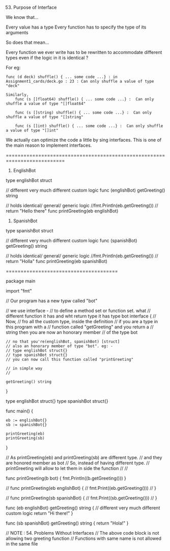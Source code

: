 53. Purpose of Interface

We know that...

Every value has a type
Every function has to specify the type of its arguments


So does that mean...

Every function we ever write has to be rewritten to 
accommodate different types even if the logic in it is identical ?

For eg:

    func (d deck) shuffle() { ... some code ...} : in Assignment1_cards/deck.go : 23 : Can only shuffle a value of type "deck"

    Similarly,
        func (s []float64) shuffle() { ... some code ...} :  Can only shuffle a value of type "[]float64"
        
        func (s []string) shuffle() { ... some code ...} :  Can only shuffle a value of type "[]string"
        
        func (s []int) shuffle() { ... some code ...} :  Can only shuffle a value of type "[]int"

We actually can optimize the code a little by sing interfaces.
This is one of the main reason to implement interfaces.


==========================================================================

1. EnglishBot

type englishBot struct

// different very much different custom logic
func (englishBot) getGreeting() string

// holds identical/ general/ generic logic
//fmt.Println(eb.getGreeting()) // return "Hello there"
func printGreeting(eb englishBot)

1. SpanishBot

type spanishBot struct

// different very much different custom logic
func (spanishBot) getGreeting() string

// holds identical/ general/ generic logic
//fmt.Println(eb.getGreeting()) // return "Holla"
func printGreeting(eb spanishBot)



======================================

package main

import "fmt"

// Our program has a new typw called "bot"

// we use interface  -
// to define a method set or function set. what
// different function it has and wht return type it has
type bot interface {
	// Now,
	// fro all the custom type, inside the definition
	// if you are a type in this program with a
	// function called "getGreeting" and you return a
	// string then you are now an honorary member
	// of the type bot

	// no that you're(englishBot, spanishBot) [struct]
	// also an honorary member of type "bot". eg: -
	// type englishBot struct{}
	// type spanishBot struct{}
	// you can now call this function called "printGreeting"

	// in simple way
	//

	getGreeting() string
}

type englishBot struct{}
type spanishBot struct{}

func main() {

	eb := englishBot{}
	sb := spanishBot{}

	printGreeting(eb)
	printGreeting(sb)

}

// As printGreeting(eb) and printGreeting(sb) are different type.
// and they are honored member as bot
// So, instead of having different type.
// printGreeting will allow to let them in side the function
//
//

func printGreeting(b bot) {
	fmt.Println((b.getGreeting()))
}

// func printGreeting(eb englishBot) {
// 	fmt.Print((eb.getGreeting()))
// }

// func printGreeting(sb spanishBot) {
// 	fmt.Print((sb.getGreeting()))
// }

func (eb englishBot) getGreeting() string {
	// different very much different custom logic
	return "Hi there!"
}

func (sb spanishBot) getGreeting() string {
	return "Hola!"
}

// NOTE : 54. Problems Without Interfaces
// The above code block is not allowing two greeting function
// Functions with same name is not allowed in the same file
